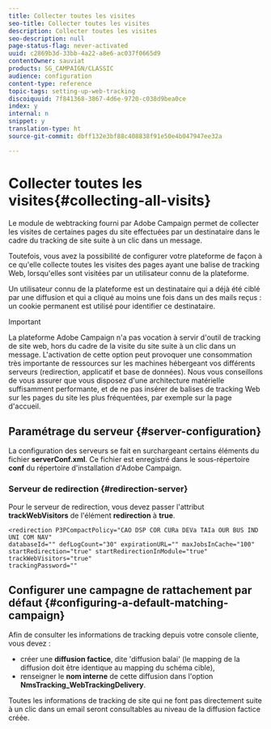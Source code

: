```yaml
---
title: Collecter toutes les visites
seo-title: Collecter toutes les visites
description: Collecter toutes les visites
seo-description: null
page-status-flag: never-activated
uuid: c2869b3d-33bb-4a22-a8e6-ac037f0665d9
contentOwner: sauviat
products: SG_CAMPAIGN/CLASSIC
audience: configuration
content-type: reference
topic-tags: setting-up-web-tracking
discoiquuid: 7f841368-3867-4d6e-9720-c038d9bea0ce
index: y
internal: n
snippet: y
translation-type: ht
source-git-commit: dbff132e3bf88c408838f91e50e4b047947ee32a

---
```



# Collecter toutes les visites{#collecting-all-visits}

Le module de webtracking fourni par Adobe Campaign permet de collecter les visites de certaines pages du site effectuées par un destinataire dans le cadre du tracking de site suite à un clic dans un message.

Toutefois, vous avez la possibilité de configurer votre plateforme de façon à ce qu&#39;elle collecte toutes les visites des pages ayant une balise de tracking Web, lorsqu&#39;elles sont visitées par un utilisateur connu de la plateforme.

Un utilisateur connu de la plateforme est un destinataire qui a déjà été ciblé par une diffusion et qui a cliqué au moins une fois dans un des mails reçus : un cookie permanent est utilisé pour identifier ce destinataire.

>[!IMPORTANT]
>
>La plateforme Adobe Campaign n&#39;a pas vocation à servir d&#39;outil de tracking de site web, hors du cadre de la visite du site suite à un clic dans un message. L&#39;activation de cette option peut provoquer une consommation très importante de ressources sur les machines hébergeant vos différents serveurs (redirection, applicatif et base de données). Nous vous conseillons de vous assurer que vous disposez d&#39;une architecture matérielle suffisamment performante, et de ne pas insérer de balises de tracking Web sur les pages du site les plus fréquentées, par exemple sur la page d&#39;accueil.

## Paramétrage du serveur {#server-configuration}

La configuration des serveurs se fait en surchargeant certains éléments du fichier **serverConf.xml**. Ce fichier est enregistré dans le sous-répertoire **conf** du répertoire d&#39;installation d&#39;Adobe Campaign.

### Serveur de redirection {#redirection-server}

Pour le serveur de redirection, vous devez passer l&#39;attribut **trackWebVisitors** de l&#39;élément **redirection** à **true**.

```
<redirection P3PCompactPolicy="CAO DSP COR CURa DEVa TAIa OUR BUS IND UNI COM NAV"
databaseId="" defLogCount="30" expirationURL="" maxJobsInCache="100"
startRedirection="true" startRedirectionInModule="true" trackWebVisitors="true"
trackingPassword=""
```

## Configurer une campagne de rattachement par défaut {#configuring-a-default-matching-campaign}

Afin de consulter les informations de tracking depuis votre console cliente, vous devez :

* créer une **diffusion factice**, dite &#39;diffusion balai&#39; (le mapping de la diffusion doit être identique au mapping du schéma cible),
* renseigner le **nom interne** de cette diffusion dans l&#39;option **NmsTracking_WebTrackingDelivery**.

Toutes les informations de tracking de site qui ne font pas directement suite à un clic dans un email seront consultables au niveau de la diffusion factice créée.

